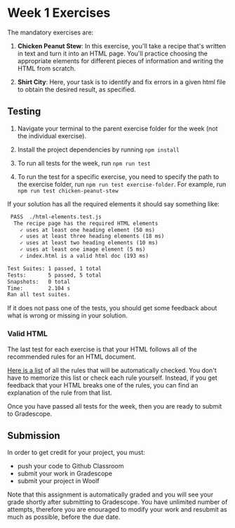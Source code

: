 # Week 1 Exercises

The mandatory exercises are:

1. **Chicken Peanut Stew**: In this exercise, you'll take a recipe that's written in text and turn it into an HTML page. You'll practice choosing the 
appropriate elements for different pieces of information and writing the HTML from scratch.

2. **Shirt City**: Here, your task is to identify and fix errors in a given html file to obtain the desired result, as specified.



<!-- ## Testing
Each exercise is in a separate folder, with its own README file. Instructions are given on how to test each of the individual exercises. For each exercise, you are expected to navigate to its folder, execute the tasks and run the tests.  -->


## Testing

1. Navigate your terminal to the parent exercise folder for the week (not the individual exercise).

1. Install the project dependencies by running `npm install`

1. To run all tests for the week, run `npm run test`

1. To run the test for a specific exercise, you need to specify the path to the exercise folder, run `npm run test exercise-folder`. For example, run `npm run test chicken-peanut-stew`

<!-- To check that your solution meets the criteria, run `npm run test` in the console. (If you haven't already, you'll need to run `npm install` to install the packages required for testing). -->

If your solution has all the required elements it should say something like:

```txt
 PASS  ./html-elements.test.js
  The recipe page has the required HTML elements
    ✓ uses at least one heading element (50 ms)
    ✓ uses at least three heading elements (18 ms)
    ✓ uses at least two heading elements (10 ms)
    ✓ uses at least one image element (5 ms)
    ✓ index.html is a valid html doc (193 ms)

Test Suites: 1 passed, 1 total
Tests:       5 passed, 5 total
Snapshots:   0 total
Time:        2.104 s
Ran all test suites.
```

If it does not pass one of the tests, you should get some feedback about what is wrong or missing in your solution.

### Valid HTML

The last test for each exercise is that your HTML follows all of the recommended rules for an HTML document.

[Here is a list](https://html-validate.org/rules/index.html) of all the rules that will be automatically checked. You don't have to memorize this list or check each rule yourself. Instead, if you get feedback that your HTML breaks one of the rules, you can find an explanation of the rule from that list.

Once you have passed all tests for the week, then you are ready to submit to Gradescope.

## Submission
In order to get credit for your project, you must:
- push your code to Github Classroom
- submit your work in Gradescope
- submit your project in Woolf

Note that this assignment is automatically graded and you will see your grade shortly after submitting to Gradescope. You have unlimited number of attempts, therefore you are enouraged to modify your work and resubmit as much as possible, before the due date.


